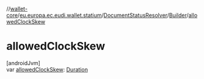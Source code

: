//[wallet-core](../../../../index.md)/[eu.europa.ec.eudi.wallet.statium](../../index.md)/[DocumentStatusResolver](../index.md)/[Builder](index.md)/[allowedClockSkew](allowed-clock-skew.md)

# allowedClockSkew

[androidJvm]\
var [allowedClockSkew](allowed-clock-skew.md): [Duration](https://kotlinlang.org/api/latest/jvm/stdlib/kotlin-stdlib/kotlin.time/-duration/index.html)

